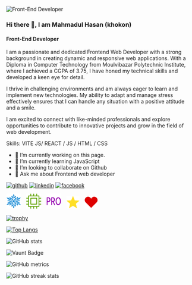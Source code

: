 ![Front-End Developer](https://media.licdn.com/dms/image/D4E16AQHXrn4b_3I8Rg/profile-displaybackgroundimage-shrink_350_1400/0/1715575661699?e=1722470400&v=beta&t=j4gGiarhEEAGqlCTtIeRwl9mNAjgJgTebcV8xff5r3Y)

### Hi there 👋, I am Mahmadul Hasan (khokon)
#### Front-End Developer

I am a passionate and dedicated Frontend Web Developer with a strong background in creating dynamic and responsive web applications. With a Diploma in Computer Technology from Moulvibazar Polytechnic Institute, where I achieved a CGPA of 3.75, I have honed my technical skills and developed a keen eye for detail.

I thrive in challenging environments and am always eager to learn and implement new technologies. My ability to adapt and manage stress effectively ensures that I can handle any situation with a positive attitude and a smile.

I am excited to connect with like-minded professionals and explore opportunities to contribute to innovative projects and grow in the field of web development.


Skills: VITE JS/ REACT / JS / HTML / CSS

- 🔭 I’m currently working on this page. 
- 🌱 I’m currently learning JavaScript 
- 👯 I’m looking to collaborate on Github 
- 💬 Ask me about Frontend web developer 


[<img src='https://cdn.jsdelivr.net/npm/simple-icons@3.0.1/icons/github.svg' alt='github' height='40'>](https://github.com/khokons)  [<img src='https://cdn.jsdelivr.net/npm/simple-icons@3.0.1/icons/linkedin.svg' alt='linkedin' height='40'>](https://www.linkedin.com/in/khokon26/)  [<img src='https://cdn.jsdelivr.net/npm/simple-icons@3.0.1/icons/facebook.svg' alt='facebook' height='40'>](https://www.facebook.com/khokons26)  

<a href='https://archiveprogram.github.com/'><img src='https://raw.githubusercontent.com/acervenky/animated-github-badges/master/assets/acbadge.gif' width='40' height='40'></a> <a href='https://docs.github.com/en/developers'><img src='https://raw.githubusercontent.com/acervenky/animated-github-badges/master/assets/devbadge.gif' width='40' height='40'></a> <a href='https://github.com/pricing'><img src='https://raw.githubusercontent.com/acervenky/animated-github-badges/master/assets/pro.gif' width='40' height='40'></a> <a href='https://stars.github.com/'><img src='https://raw.githubusercontent.com/acervenky/animated-github-badges/master/assets/starbadge.gif' width='35' height='35'></a> <a href='https://docs.github.com/en/github/supporting-the-open-source-community-with-github-sponsors'><img src='https://raw.githubusercontent.com/acervenky/animated-github-badges/master/assets/sponsorbadge.gif' width='35' height='35'></a> 

[![trophy](https://github-profile-trophy.vercel.app/?username=khokons)](https://github.com/ryo-ma/github-profile-trophy)

[![Top Langs](https://github-readme-stats.vercel.app/api/top-langs/?username=khokons)](https://github.com/anuraghazra/github-readme-stats)

![GitHub stats](https://github-readme-stats.vercel.app/api?username=khokons&show_icons=true&count_private=true)  

![Vaunt Badge](https://api.vaunt.dev/v1/github/entities/khokons/contributions?format=svg&private=true)  

![GitHub metrics](https://metrics.lecoq.io/khokons)  

![GitHub streak stats](https://streak-stats.demolab.com/?user=khokons)  



